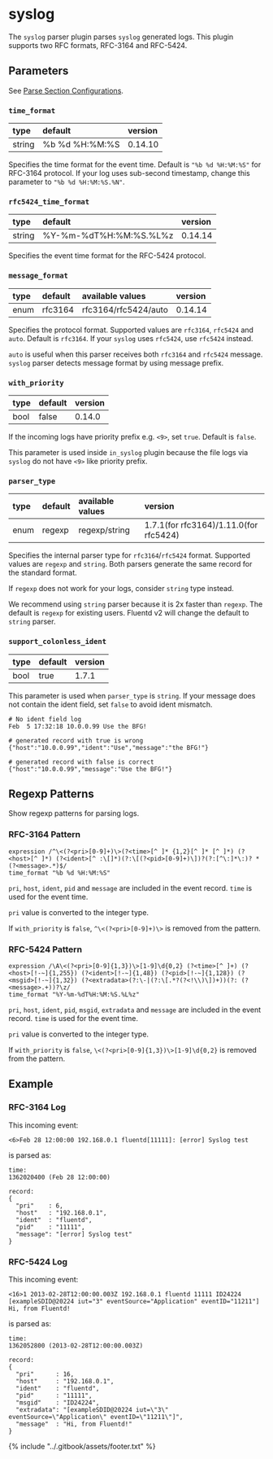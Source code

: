 # syslog

The `syslog` parser plugin parses `syslog` generated logs. This plugin supports two RFC formats, RFC-3164 and RFC-5424.

## Parameters

See [Parse Section Configurations](../configuration/parse-section.md).

### `time_format`

| type | default | version |
| :--- | :--- | :--- |
| string | %b %d %H:%M:%S | 0.14.10 |

Specifies the time format for the event time. Default is `"%b %d %H:%M:%S"` for RFC-3164 protocol. If your log uses sub-second timestamp, change this parameter to `"%b %d %H:%M:%S.%N"`.

### `rfc5424_time_format`

| type | default | version |
| :--- | :--- | :--- |
| string | %Y-%m-%dT%H:%M:%S.%L%z | 0.14.14 |

Specifies the event time format for the RFC-5424 protocol.

### `message_format`

| type | default | available values | version |
| :--- | :--- | :--- | :--- |
| enum | rfc3164 | rfc3164/rfc5424/auto | 0.14.14 |

Specifies the protocol format. Supported values are `rfc3164`, `rfc5424` and `auto`. Default is `rfc3164`. If your `syslog` uses `rfc5424`, use `rfc5424` instead.

`auto` is useful when this parser receives both `rfc3164` and `rfc5424` message. `syslog` parser detects message format by using message prefix.

### `with_priority`

| type | default | version |
| :--- | :--- | :--- |
| bool | false | 0.14.0 |

If the incoming logs have priority prefix e.g. `<9>`, set `true`. Default is `false`.

This parameter is used inside `in_syslog` plugin because the file logs via `syslog` do not have `<9>` like priority prefix.

### `parser_type`

| type | default | available values | version |
| :--- | :--- | :--- | :--- |
| enum | regexp | regexp/string | 1.7.1\(for rfc3164\)/1.11.0\(for rfc5424\) |

Specifies the internal parser type for `rfc3164`/`rfc5424` format. Supported values are `regexp` and `string`. Both parsers generate the same record for the standard format.

If `regexp` does not work for your logs, consider `string` type instead.

We recommend using `string` parser because it is 2x faster than `regexp`. The default is `regexp` for existing users. Fluentd v2 will change the default to `string` parser.

### `support_colonless_ident`

| type | default | version |
| :--- | :--- | :--- |
| bool | true | 1.7.1 |

This parameter is used when `parser_type` is `string`. If your message does not contain the ident field, set `false` to avoid ident mismatch.

```text
# No ident field log
Feb  5 17:32:18 10.0.0.99 Use the BFG!

# generated record with true is wrong
{"host":"10.0.0.99","ident":"Use","message":"the BFG!"}

# generated record with false is correct
{"host":"10.0.0.99","message":"Use the BFG!"}
```

## Regexp Patterns

Show regexp patterns for parsing logs.

### RFC-3164 Pattern

```text
expression /^\<(?<pri>[0-9]+)\>(?<time>[^ ]* {1,2}[^ ]* [^ ]*) (?<host>[^ ]*) (?<ident>[^ :\[]*)(?:\[(?<pid>[0-9]+)\])?(?:[^\:]*\:)? *(?<message>.*)$/
time_format "%b %d %H:%M:%S"
```

`pri`, `host`, `ident`, `pid` and `message` are included in the event record. `time` is used for the event time.

`pri` value is converted to the integer type.

If `with_priority` is `false`, `^\<(?<pri>[0-9]+)\>` is removed from the pattern.

### RFC-5424 Pattern

```text
expression /\A\<(?<pri>[0-9]{1,3})\>[1-9]\d{0,2} (?<time>[^ ]+) (?<host>[!-~]{1,255}) (?<ident>[!-~]{1,48}) (?<pid>[!-~]{1,128}) (?<msgid>[!-~]{1,32}) (?<extradata>(?:\-|(?:\[.*?(?<!\\)\])+))(?: (?<message>.+))?\z/
time_format "%Y-%m-%dT%H:%M:%S.%L%z"
```

`pri`, `host`, `ident`, `pid`, `msgid`, `extradata` and `message` are included in the event record. `time` is used for the event time.

`pri` value is converted to the integer type.

If `with_priority` is `false`, `\<(?<pri>[0-9]{1,3})\>[1-9]\d{0,2}` is removed from the pattern.

## Example

### RFC-3164 Log

This incoming event:

```text
<6>Feb 28 12:00:00 192.168.0.1 fluentd[11111]: [error] Syslog test
```

is parsed as:

```text
time:
1362020400 (Feb 28 12:00:00)

record:
{
  "pri"    : 6,
  "host"   : "192.168.0.1",
  "ident"  : "fluentd",
  "pid"    : "11111",
  "message": "[error] Syslog test"
}
```

### RFC-5424 Log

This incoming event:

```text
<16>1 2013-02-28T12:00:00.003Z 192.168.0.1 fluentd 11111 ID24224 [exampleSDID@20224 iut="3" eventSource="Application" eventID="11211"] Hi, from Fluentd!
```

is parsed as:

```text
time:
1362052800 (2013-02-28T12:00:00.003Z)

record:
{
  "pri"      : 16,
  "host"     : "192.168.0.1",
  "ident"    : "fluentd",
  "pid"      : "11111",
  "msgid"    : "ID24224",
  "extradata": "[exampleSDID@20224 iut=\"3\" eventSource=\"Application\" eventID=\"11211\"]",
  "message"  : "Hi, from Fluentd!"
}
```

{% include "../.gitbook/assets/footer.txt" %}
